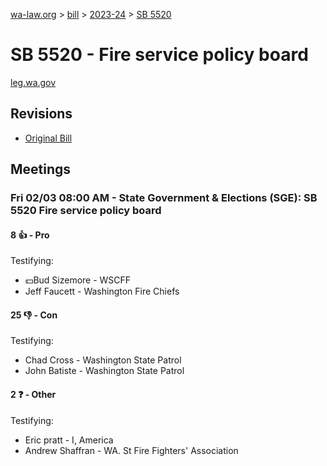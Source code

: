 [wa-law.org](/) > [bill](/bill/) > [2023-24](/bill/2023-24/) > [SB 5520](/bill/2023-24/sb/5520/)

# SB 5520 - Fire service policy board
[leg.wa.gov](https://app.leg.wa.gov/billsummary?BillNumber=5520&Year=2023&Initiative=false)

## Revisions
* [Original Bill](1/)

## Meetings
### Fri 02/03 08:00 AM - State Government & Elections (SGE): SB 5520 Fire service policy board
#### 8 👍 - Pro
Testifying:
* 💵Bud Sizemore - WSCFF
* Jeff Faucett - Washington Fire Chiefs

#### 25 👎 - Con
Testifying:
* Chad Cross - Washington State Patrol
* John Batiste - Washington State Patrol

#### 2 ❓ - Other
Testifying:
* Eric pratt - I, America
* Andrew Shaffran - WA. St Fire Fighters' Association
